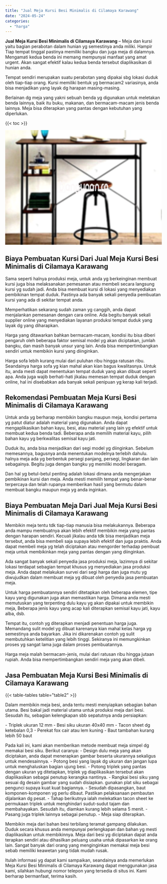 ```yaml
---
title: "Jual Meja Kursi Besi Minimalis di Cilamaya Karawang"
date: "2024-05-24"
categories: 
  - "harga"
---
```


**Jual Meja Kursi Besi Minimalis di Cilamaya Karawang** – Meja dan kursi yaitu bagian perabotan dalam hunian yg semestinya anda miliki. Hampir Tiap tempat tinggal pastinya memiliki bangku dan juga meja di dalamnya. Mengamati kedua benda ini memang mempunyai manfaat yang amat urgent. Akan sangat efektif kalau kedua benda tersebut diaplikasikan di hunian anda.

Tempat sendiri merupakan suatu perabotan yang dipakai sbg lokasi duduk oleh tiap-tiap orang. Kursi memiliki bentuk yg bermacam2 variasinya, anda bisa menjadikan yang layak dg harapan masing-masing.

Berlainan dg meja yang yakni sebuah benda yg digunakan untuk meletakan benda lainnya, baik itu buku, makanan, dan bermacam-macam jenis benda lainnya. Meja bisa diterapkan yang pantas dengan kebutuhan yang diperlukan.

{{< toc >}}

![Jual Meja Kursi Besi Minimalis di Cilamaya Karawang](/images/jual-meja-besi-murah24.png)

## Biaya Pembuatan Kursi Dari Jual Meja Kursi Besi Minimalis di Cilamaya Karawang

Sama seperti halnya produksi meja, untuk anda yg berkeinginan membuat kursi juga bisa melaksanakan pemesanan atau membeli secara langsung kursi yg sudah jadi. Anda bisa membuat kursi di lokasi yang menyediakan pembikinan tempat duduk. Pastinya ada banyak sekali penyedia pembuatan kursi yang ada di sekitar tempat anda.

Memperhatikan sekarang sudah zaman yg canggih, anda dapat menjalankan pemesanan dengan cara online. Ada begitu banyak sekali supplier online yang menyediakan layanan produksi tempat duduk yang layak dg yang diharapkan.

Harga yang ditawarkan bahkan bermacam-macam, kondisi itu bisa diberi pengaruh oleh beberapa faktor semisal model yg akan diciptakan, jumlah bangku, dan masih banyak unsur yang lain. Anda bisa mempertimbangkan sendiri untuk membikin kursi yang diinginkan.

Harga sofa lebih kurang mulai dari puluhan ribu hingga ratusan ribu. Seandainya harga sofa yg kian mahal akan kian bagus kwalitasnya. Untuk itu, anda mesti dapat menentukan tempat duduk yang akan dibuat seperti apa. Anda juga wajib berhati-hati jikalau memesan tempat duduk dengan online, hal ini disebabkan ada banyak sekali penipuan yg kerap kali terjadi.

## Rekomendasi Pembuatan Meja Kursi Besi Minimalis di Cilamaya Karawang

Untuk anda yg berharap membikin bangku maupun meja, kondisi pertama yg patut diatur adalah material yang digunakan. Anda dapat mengaplikasikan bahan kayu, besi, atau material yang lain yg efektif untuk membuat kedua benda tadi. Beberapa anda memilih material kayu, pilih bahan kayu yg berkwalitas semisal kayu jati.

Duduk itu, anda bisa menjadikan dari segi model yg diinginkan. Sebelum memesannya, bagusnya anda menentukan modelnya terlebih dahulu. halnya meja ada yg berbentuk persegi panjang, persegi, lingkaran dan lain sebagainya. Begitu juga dengan bangku yg memiliki model beragam.

Dan hal yg betul-betul penting adalah lokasi dimana anda mengerjakan pembikinan kursi dan meja. Anda mesti memilih tempat yang benar-benar terpercaya dan telah rupanya memberikan hasil yang bermutu dalam membuat bangku maupun meja yg anda inginkan.

## Biaya Pembuatan Meja Dari Jual Meja Kursi Besi Minimalis di Cilamaya Karawang

Membikin meja tentu tdk tiap-tiap manusia bisa melakukannya. Beberapa anda mampu membuatnya akan lebih efektif membikin meja yang pantas dengan harapan sendiri. Kecuali jikalau anda tdk bisa menjadikan meja tersebut, anda bisa membeli saja supaya lebih efektif dan juga praktis. Anda dapat membeli meja yg telah diciptakan atau mengorder terhadap pembuat meja untuk membikinkan meja yang pantas dengan yang diinginkan.

Ada sangat banyak sekali penyedia jasa produksi meja, lazimnya di sekitar lokasi terdapat sebagian tempat khusus yg menyediakan jasa produksi meja. Anda dapat melakukan survei dari segi harga dan juga mutu yg diwujudkan dalam membuat meja yg dibuat oleh penyedia jasa pembuatan meja.

Untuk harga pembuatannya sendiri ditetapkan oleh beberapa elemen, tipe kayu yang digunakan juga akan memastikan harga. Dimana anda mesti memutuskan yang terpenting dulu kayu yg akan dipakai untuk membikin meja, Beberapa jenis kayu yang acap kali diterapkan semisal kayu jati, kayu alba, dsb.

Tempat itu, contoh yg diterapkan menjadi penentuan harga juga. Memandang sulit model yg dibuat karenanya kian mahal kelas harga yg semestinya anda bayarkan. Jika ini dikarenakan contoh yg sulit membutuhkan ketelitian yang lebih tinggi. Sekiranya ini memungkinkan proses yg sangat lama juga dalam proses pembuatannya.

Harga meja malah bermacam-jenis, mulai dari ratusan ribu hingga jutaan rupiah. Anda bisa mempertimbangkan sendiri meja yang akan dibeli.

## Jasa Pembuatan Meja Kursi Besi Minimalis di Cilamaya Karawang

{{< table-tables table="table2" >}}

Dalam membikin meja besi, anda tentu mesti menyiapkan sebagian bahan utama. Besi bakal jadi material utama untuk produksi meja dari besi. Sesudah itu, sebagian kelengkapan sbb sepatutnya anda persiapkan:

\- Triplek ukuran 12 mm - Besi siku ukuran 40x40 mm - Tacon sheet dg ketebalan 0,3 - Perekat fox cair atau lem kuning - Baut tambahan kurang lebih 50 baut

Pada kali ini, kami akan memberikan metode membuat meja simpel dg memakai besi siku. Berikut caranya: - Design dulu meja yang akan diciptakan, anda dapat menerapkan gambar beserta ukurannya sekaligus untuk mendesainnya. - Potong besi yang layak dg ukuran dan jangan lupa untuk menghaluskan bagian ujung besi. - Potong triplek yang pantas dengan ukuran yg ditetapkan, triplek yg diaplikasikan tersebut akan diaplikasikan sebagai penutup kerangka nantinya. - Rangkai besi siku yang sesuai dg desain gambar yang sudah disiapkan. gunakan plat siku sebagai pengunci supaya kuat kuat bagiannya. - Sesudah dipasangkan, baut komponen-komponen yg perlu dibaut. Pastikan pelaksanaan pembautan dijalankan dg pesat. - Tahap berikutnya ialah melekatkan tacon sheet ke permukaan triplek untuk menghindari sudut-sudut tajam dan membahayakan. Sesudah itu, diamkan kurang lebih selama 5 menit. - Pasang juga triplek lainnya sebagai penutup. - Meja siap diterapkan.

Membikin meja dari bahan besi terbilang teramat gampang dilakukan. Duduk secara khusus anda mempunyai perlengkapan dan bahan yg mesti diaplikasikan untuk membikinnya. Meja dari besi yg diciptakan dapat anda terapkan sendiri atau dihasilkan peluang usaha untuk dipasarkan ke orang lain. Sangat banyak dari orang yang menginginkan memakai meja besi sebab memiliki keawetan yang tidak mudah rusak.

Itulah informasi yg dapat kami sampaikan, seandainya anda memerlukan Meja Kursi Besi Minimalis di Cilamaya Karawang dapat menggunakan jasa kami, silahkan hubungi nomor telepon yang tersedia di situs ini. Kami berharap bermanfaat, terima kasih.
